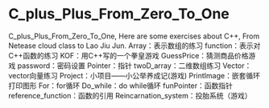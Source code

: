 # C_plus_Plus_From_Zero_To_One
C_plus_Plus_From_Zero_To_One,
Here are some exercises about C++,
From Netease cloud class to Lao Jiu Jun.
Array：表示数组的练习
function：表示对C++函数的练习
KOF：用C++写的一个拳皇游戏
GuessPrice：猜测商品价格游戏
password：密码设置
Pointer：指针
twoD_array：二维数组练习
Vector：vector向量练习
Project：小项目——小公举养成记(游戏)
PrintImage：嵌套循环打印图形
For：for循环
Do_while：do while循环
funPointer：函数指针
reference_function：函数的引用
Reincarnation_system：投胎系统（游戏）
